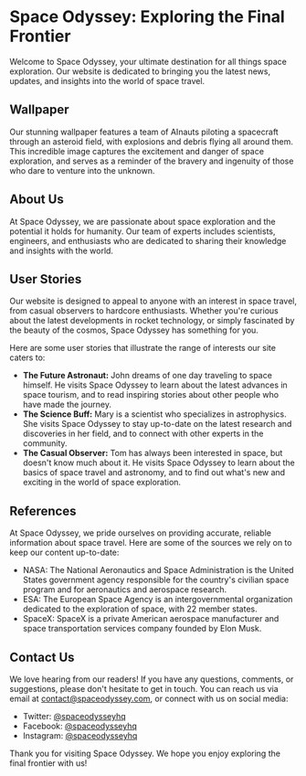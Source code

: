 <!--
Write me content for website with wallpaper which alt text is:

"A team of AInauts piloting a spacecraft through an asteroid field, with explosions and debris flying all around them."

The name/title of the page should not be 1:1 copy of the alt text but rather a real content of the website which is using this wallpaper.

- Use markdown format 
- Start with the heading
- The content should look like a real website 
- Include real sections like references, contact, user stories, etc. use things relevant to the page purpose.
- Feel free to use structure like headings, bullets, numbering, blockquotes, paragraphs, horizontal lines, etc.
- You can use formatting like bold or _italic_
- You can include UTF-8 emojis
- Links should be only #hash anchors (and you can refer to the document itself)
- Do not include images
-->

<!--font:Poppins.-->

# Space Odyssey: Exploring the Final Frontier

Welcome to Space Odyssey, your ultimate destination for all things space exploration. Our website is dedicated to bringing you the latest news, updates, and insights into the world of space travel.

## Wallpaper

Our stunning wallpaper features a team of AInauts piloting a spacecraft through an asteroid field, with explosions and debris flying all around them. This incredible image captures the excitement and danger of space exploration, and serves as a reminder of the bravery and ingenuity of those who dare to venture into the unknown.

## About Us

At Space Odyssey, we are passionate about space exploration and the potential it holds for humanity. Our team of experts includes scientists, engineers, and enthusiasts who are dedicated to sharing their knowledge and insights with the world.

## User Stories

Our website is designed to appeal to anyone with an interest in space travel, from casual observers to hardcore enthusiasts. Whether you're curious about the latest developments in rocket technology, or simply fascinated by the beauty of the cosmos, Space Odyssey has something for you.

Here are some user stories that illustrate the range of interests our site caters to:

- **The Future Astronaut:** John dreams of one day traveling to space himself. He visits Space Odyssey to learn about the latest advances in space tourism, and to read inspiring stories about other people who have made the journey.
- **The Science Buff:** Mary is a scientist who specializes in astrophysics. She visits Space Odyssey to stay up-to-date on the latest research and discoveries in her field, and to connect with other experts in the community.
- **The Casual Observer:** Tom has always been interested in space, but doesn't know much about it. He visits Space Odyssey to learn about the basics of space travel and astronomy, and to find out what's new and exciting in the world of space exploration.

## References

At Space Odyssey, we pride ourselves on providing accurate, reliable information about space travel. Here are some of the sources we rely on to keep our content up-to-date:

- NASA: The National Aeronautics and Space Administration is the United States government agency responsible for the country's civilian space program and for aeronautics and aerospace research.
- ESA: The European Space Agency is an intergovernmental organization dedicated to the exploration of space, with 22 member states.
- SpaceX: SpaceX is a private American aerospace manufacturer and space transportation services company founded by Elon Musk.

## Contact Us

We love hearing from our readers! If you have any questions, comments, or suggestions, please don't hesitate to get in touch. You can reach us via email at [contact@spaceodyssey.com](mailto:contact@spaceodyssey.com), or connect with us on social media:

- Twitter: [@spaceodysseyhq](#)
- Facebook: [@spaceodysseyhq](#)
- Instagram: [@spaceodysseyhq](#)

Thank you for visiting Space Odyssey. We hope you enjoy exploring the final frontier with us!
